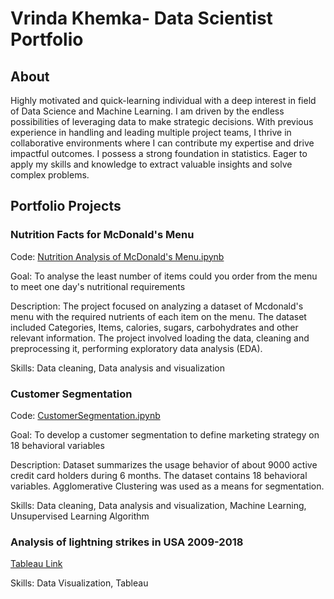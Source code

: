 # Vrinda Khemka- Data Scientist Portfolio 
## About
Highly motivated and quick-learning individual with a deep interest in field of Data Science and Machine Learning. I am driven by the endless possibilities of leveraging data to make strategic decisions. With previous experience in handling and leading multiple project teams, I thrive in collaborative environments where I can contribute my expertise and drive impactful outcomes. I possess a strong foundation in statistics. Eager to apply my skills and knowledge to extract valuable insights and solve complex problems.

## 

## Portfolio Projects

### Nutrition Facts for McDonald's Menu

Code: [Nutrition Analysis of McDonald's Menu.ipynb](https://github.com/VrindaKhemka/Portfolio-Projects/blob/9ff004e1846ab6b442e956f6818e94a67192e28f/Nutrition%20Analysis%20of%20McDonald's%20Menu.ipynb)

Goal: To analyse the least number of items could you order from the menu to meet one day's nutritional requirements

Description:  The project focused on analyzing a dataset of Mcdonald's menu with the required nutrients of each item on the menu. The dataset included Categories, Items, calories, sugars, carbohydrates and other relevant information. The project involved loading the data, cleaning and preprocessing it, performing exploratory data analysis (EDA).

Skills: Data cleaning, Data analysis and visualization

### Customer Segmentation
Code: [CustomerSegmentation.ipynb](https://github.com/VrindaKhemka/Portfolio-Projects/blob/main/CustomerSegmentation.ipynb)

Goal: To develop a customer segmentation to define marketing strategy on 18 behavioral variables

Description:  Dataset summarizes the usage behavior of about 9000 active credit card holders during 6 months. The dataset contains 18 behavioral variables. Agglomerative Clustering was used as a means for segmentation.

Skills: Data cleaning, Data analysis and visualization, Machine Learning, Unsupervised Learning Algorithm

### Analysis of lightning strikes in USA 2009-2018

[Tableau Link](https://public.tableau.com/app/profile/vrinda.khemka)

Skills: Data Visualization, Tableau




